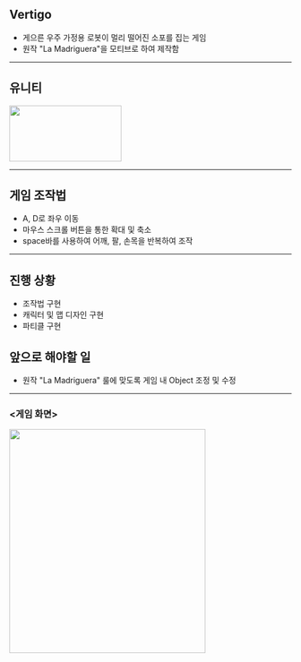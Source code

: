 ## Vertigo
* 게으른 우주 가정용 로봇이 멀리 떨어진 소포를 집는 게임
* 원작 "La Madriguera"을 모티브로 하여 제작함

---

## 유니티
<img src = https://user-images.githubusercontent.com/65931605/190886623-9b335ee6-ddde-424c-a887-114a3f2369b9.png height=100 width=200>
 
---

## 게임 조작법
* A, D로 좌우 이동
* 마우스 스크롤 버튼을 통한 확대 및 축소
* space바를 사용하여 어깨, 팔, 손목을 반복하여 조작

---

## 진행 상황
* 조작법 구현
* 캐릭터 및 맵 디자인 구현
* 파티클 구현

## 앞으로 해야할 일
* 원작 "La Madriguera" 룰에 맞도록 게임 내 Object 조정 및 수정

---

### <게임 화면>
<img src = https://user-images.githubusercontent.com/65931605/100345379-982de580-3025-11eb-8cb7-7eeea478995f.png height=400 width=350>

